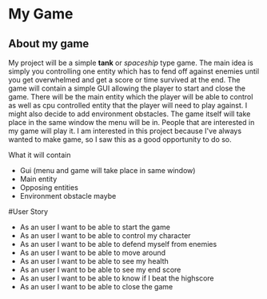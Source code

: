 # My Game

## About my game

My project will be a simple **tank** or *spaceship* type game. The main idea is simply you controlling one entity which 
has to fend off against enemies until you get overwhelmed and get a score or time survived at the end. The game will 
contain a simple GUI allowing the player to start and close the game. There will be the main entity which the player 
will be able to control as well as cpu controlled entity that the player will need to play against. I might also decide 
to add environment obstacles. The game itself will take place in the same window the menu will be in. People that are 
interested in my game will play it. I am interested in this project because I've always wanted to make game, so I saw 
this as a good opportunity to do so.

What it will contain
- Gui (menu and game will take place in same window)
- Main entity
- Opposing entities
- Environment obstacle maybe


#User Story
- As an user I want to be able to start the game
- As an user I want to be able to control my character
- As an user I want to be able to defend myself from enemies
- As an user I want to be able to move around
- As an user I want to be able to see my health
- As an user I want to be able to see my end score
- As an user I want to be able to know if I beat the highscore
- As an user I want to be able to close the game

